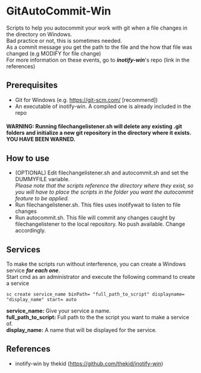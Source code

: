 # GitAutoCommit-Win
Scripts to help you autocommit your work with git when a file changes in the directory on Windows.<br>
Bad practice or not, this is sometimes needed.<br>
As a commit message you get the path to the file and the how that file was changed (e.g MODIFY for file change)<br>
For more information on these events, go to ***inotify-win***'s repo (link in the references)

## Prerequisites
* Git for Windows (e.g. https://git-scm.com/ [recommend])
* An executable of inotify-win. A compiled one is already included in the repo

#### WARNING: Running filechangelistener.sh will delete any existing .git folders and initialize a new git repository in the directory where it exists. **YOU HAVE BEEN WARNED**.

## How to use
* (OPTIONAL) Edit filechangelistener.sh and autocommit.sh and set the DUMMYFILE variable. <br>
*Please note that the scripts reference the directory where they exist, so you will have to place the scripts in the folder you want the autocommit feature to be applied.*
* Run filechangelistener.sh. This files uses inotifywait to listen to file changes
* Run autocommit.sh. This file will commit any changes caught by filechangelistener to the local repository. No push available. Change accordingly.

## Services
To make the scripts run without interference, you can create a Windows service ***for each one***.<br>
Start cmd as an administrator and execute the following command to create a service
```
sc create service_name binPath= "full_path_to_script" displayname= "display_name" start= auto
```
**service_name:** Give your service a name.<br>
**full_path_to_script:** Full path to the the script you want to make a service of.<br>
**display_name:** A name that will be displayed for the service.<br>

## References
* inotify-win by thekid (https://github.com/thekid/inotify-win)

